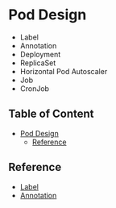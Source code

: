 # Pod Design

- Label
- Annotation
- Deployment
- ReplicaSet
- Horizontal Pod Autoscaler
- Job
- CronJob

## Table of Content  <!-- omit in toc -->

- [Pod Design](#pod-design)
  - [Reference](#reference)

## Reference

- [Label](/stgd/006-pod-design/label.md)
- [Annotation](/stgd/006-pod-design/annotation.md)

